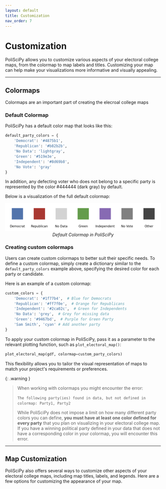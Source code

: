 ```yaml
---
layout: default
title: Customization
nav_order: 7
---
```


# Customization

PoliSciPy allows you to customize various aspects of your electoral college maps, from the colormap to map labels and titles. Customizing your map can help make your visualizations more informative and visually appealing.

---

## Colormaps

Colormaps are an important part of creating the elecroal college maps

### Default Colormap

PoliSciPy has a default color map that looks like this:

```python
default_party_colors = {
    'Democrat': '#4875b1',    
    'Republican': '#b82b2b',  
    'No Data': 'lightgray',
    'Green': '#519e3e',
    'Independent': '#8d69b8',
    'No Vote': 'gray'
}
```

In addition, any defecting voter who does not belong to a specific party is represented by the color #444444 (dark gray) by default.

Below is a visualization of the full default colormap:

<div align="center">
    <img src="assets/default_colors.png" alt="Default Colormap" width="874">
    <div style="text-align: center;"><em>Default Colormap in PoliSciPy</em></div>
</div>

### Creating custom colormaps

Users can create custom colormaps to better suit their specific needs. To define a custom colormap, simply create a dictionary similar to the `default_party_colors` example above, specifying the desired color for each party or candidate.

Here is an example of a custom colormap:

```python
custom_colors = {
    'Democrat': '#1f77b4',  # Blue for Democrats
    'Republican': '#ff7f0e',  # Orange for Republicans
    'Independent': '#2ca02c',  # Green for Independents
    'No Data': 'grey',  # Grey for missing data
    'Green': '#9467bd',  # Purple for Green Party
    'Sam Smith', 'cyan' # Add another party
}
```

To apply your custom colormap in PoliSciPy, pass it as a parameter to the relevant plotting function, such as `plot_electoral_map()`:

```python
plot_electoral_map(gdf, colormap=custom_party_colors)
```

This flexibility allows you to tailor the visual representation of maps to match your project's requirements or preferences.

{: .warning }
> When working with colormaps you might encounter the error:  
>
> `The following party(ies) found in data, but not defined in colormap: Party1, Party2`
>
> While PoliSciPy does not impose a limit on how many different party colors you can define, **you must have at least one color defined for every party** that you plan on visualizing in your electoral college map. If you have a winning political party defined in your data that does not have a corresponding color in your colormap, you will encounter this error.

---

## Map Customization

PoliSciPy also offers several ways to customize other aspects of your electoral college maps, including map titles, labels, and legends. Here are a few options for customizing the appearance of your map.